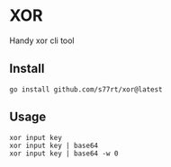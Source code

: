 # XOR
Handy xor cli tool

## Install
`go install github.com/s77rt/xor@latest`

## Usage
`xor input key`  
`xor input key | base64`  
`xor input key | base64 -w 0`  

